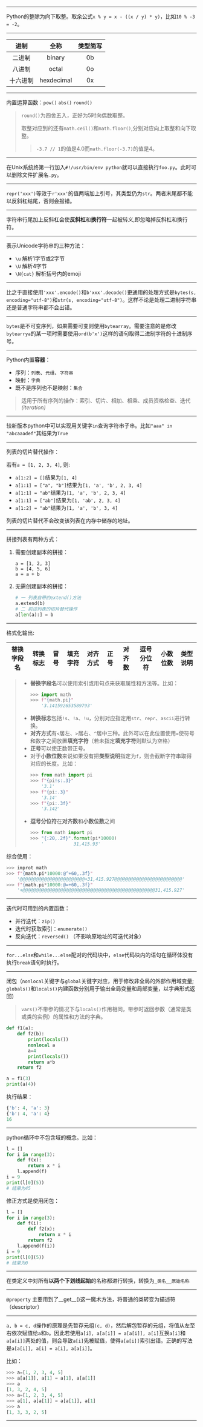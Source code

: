 ***

Python的整除为向下取整。取余公式`x % y = x - ((x / y) * y)`，比如`10 % -3 = -2`。

***

| 进制 | 全称 | 类型简写 |
| :---: | :---: | :---: | 
| 二进制 | binary | 0b |
| 八进制 | octal | 0o |
| 十六进制 | hexdecimal | 0x |

***

内置运算函数：`pow()` `abs()` `round()`

> `round()`为四舍五入，正好为5时向偶数取整。
>
> 取整对应到的还有`math.ceil()`和`math.floor()`,分别对应向上取整和向下取整。
> > `-3.7 // 1`的值是4.0而`math.floor(-3.7)`的值是4。

***

在Unix系统终第一行加入`#!/usr/bin/env python`就可以直接执行`foo.py`。此时可以删除文件扩展名`.py`。

***

`repr('xxx')`等效于`r'xxx'`的值两端加上引号，其类型仍为`str`。两者末尾都不能以反斜杠结尾，否则会报错。

***

字符串行尾加上反斜杠会使**反斜杠**和**换行符**一起被转义,即忽略掉反斜杠和换行符。

***

表示Unicode字符串的三种方法：

+ `\u` 解析1字节或2字节
+ `\U` 解析4字节
+ `\N{cat}` 解析括号内的emoji

***

比之于直接使用`'xxx'.encode()`和`b'xxx'.decode()`更通用的处理方式是`bytes(s, encoding="utf-8")`和`str(s, encoding="utf-8")`。这样不论是处理二进制字符串还是普通字符串都不会出错。

***

`bytes`是不可变序列，如果需要可变则使用`bytearray`。需要注意的是修改`bytearrya`的某一项时需要使用`ord(b'x')`这样的语句取得二进制字符的十进制序号。

***

Python内置**容器**：

+ 序列：`列表`、`元组`、`字符串`
+ 映射：`字典`
+ 既不是序列也不是映射：`集合`

> 适用于所有序列的操作：索引、切片、相加、相乘、成员资格检查、迭代 *(iteration)*

***

较新版本python中可以实现用关键字`in`查询字符串子串。比如`"aaa" in "abcaaadef"`其结果为`True`

***

列表的切片替代操作：

若有`a = [1, 2, 3, 4]`, 则:

+ `a[1:2] = []`结果为`[1, 4]`
+ `a[1:1] = ["a", "b"]`结果为`[1, 'a', 'b', 2, 3, 4]`
+ `a[1:1] = "ab"`结果为`[1, 'a', 'b', 2, 3, 4]`
+ `a[1:1] = ["ab"]`结果为`[1, 'ab', 2, 3, 4]`
+ `a[1:2] = "ab"`结果为`[1, 'a', 'b', 3, 4]`

列表的切片替代不会改变该列表在内存中储存的地址。

***

拼接列表有两种方式：

1. 需要创建副本的拼接：
    ```
    a = [1, 2, 3]
    b = [4, 5, 6]
    a = a + b
    ```
2. 无需创建副本的拼接：
    ```Python
    # 一 列表自带的extend()方法
    a.extend(b)
    # 二 前述列表的切片替代操作
    a[len(a):] = b
    ```

***

格式化输出:

| 替换字段名 | 转换标志 | 冒号 | 填充字符 | 对齐方式 | 正号 | 对齐数 | 逗号分位符 | 小数位数 | 类型说明 |
|:---:|:---:|:---:|:---:|:---:|:---:|:---:|:---:|:---:|:---:|

> + **替换字段名**可以使用索引或用句点来获取属性和方法等。比如：
>     ```Python
>     >>> import math
>     >>> f"{math.pi}"
>         '3.141592653589793'
>     ```
> + **转换标志**包括`!s`、`!a`、`!u`，分别对应指定用`str`、`repr`、`ascii`进行转换。
> + **对齐方式**有`<`居左、`>`居右、`^`居中三种。此外可以在此位置使用`=`使符号和数字之间放置**填充字符**（若未指定**填充字符**则默认为空格）
> + **正号**可以使正数带正号。
> + 对于**小数位数**来说如果没有把**类型说明**指定为`f`，则会截断字符串取得对应的长度。比如：
>     ```Python
>     >>> from math import pi
>     >>> f"{pi!s:.3}"
>         '3.1'
>     >>> f"{pi:.3}"
>         '3.14'
>     >>> f"{pi:.3f}"
>         '3.142'
>     ```
> + **逗号分位符**在**对齐数**和**小数位数**之间
>    ```Python
>    >>> from math import pi
>    >>> "{:20,.2f}".format(pi*10000)
>        '           31,415.93'
>    ```

综合使用：

```Python
>>> improt math
>>> f"{math.pi*10000:@^+60,.3f}"
    '@@@@@@@@@@@@@@@@@@@@@@@@+31,415.927@@@@@@@@@@@@@@@@@@@@@@@@@'
>>> f"{math.pi*10000:@=+60,.3f}"
    '+@@@@@@@@@@@@@@@@@@@@@@@@@@@@@@@@@@@@@@@@@@@@@@@@@31,415.927'
```

***

迭代时可用到的内置函数：

+ 并行迭代：`zip()`
+ 迭代时获取索引：`enumerate()`
+ 反向迭代：`reversed()` （不影响原地址的可迭代对象）

***

`for...else`和`while...else`配对的代码块中，`else`代码块内的语句在循环体没有执行`break`语句时执行。

***

闭包（`nonlocal`关键字与`global`关键字对应，用于修改非全局的外部作用域变量; `globals()`和`locals()`内建函数分别用于输出全局变量和局部变量，以字典形式返回）

> `vars()`不带参的情况下与`locals()`作用相同，带参时返回参数（通常是类或类的实例）的属性和方法的字典。

```Python
def f1(a):
    def f2(b):
        print(locals())
        nonlocal a
        a=4
        print(locals())
        return a*b
    return f2

a = f1(3)
print(a(4))
```

执行结果：

```Python
{'b': 4, 'a': 3}
{'b': 4, 'a': 4}
16
```

***

python循环中不包含域的概念。比如：

```Python
l = []
for i in range(3):
    def f(x):
        return x * i
    l.append(f)
i = 9
print(l[0](5))
# 结果为45
```

修正方式是使用闭包：

```Python
l = []
for i in range(3):
    def f(i):
        def f2(x):
            return x * i
        return f2
    l.append(f(i))
i = 9
print(l[0](5))
# 结果为0
```

***

在类定义中对所有**以两个下划线起始**的名称都进行转换，转换为`_类名__原始名称`

***

`@property` 主要用到了__get__()这一魔术方法，将普通的类转变为描述符（descriptor）

***

`a, b = c, d`操作的原理是先暂存元组`(c, d)`，然后解包暂存的元组，将值从左至右依次赋值给`a`和`b`。因此若使用`a[i], a[a[i]] = a[a[i]], a[i]`互换`a[i]`和`a[a[i]]`两处的值，则会导致`a[i]`先被赋值，使得`a[a[i]]`索引出错。正确的写法是`a[a[i]], a[i] = a[i], a[a[i]]`。

比如：

```Python
>>> a=[1, 2, 3, 4, 5]
>>> a[a[1]], a[1] = a[1], a[a[1]]
>>> a
[1, 3, 2, 4, 5]
>>> a=[1, 2, 3, 4, 5]   
>>> a[1], a[a[1]] = a[a[1]], a[1]  
>>> a
[1, 3, 3, 2, 5]
```

***
